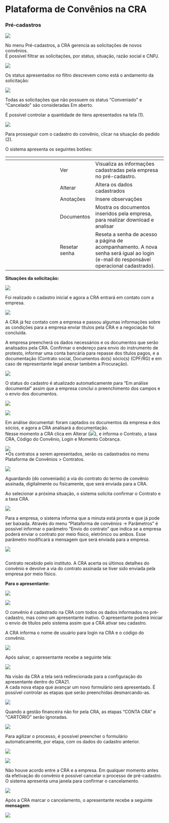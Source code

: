 # Plataforma de Convênios na CRA

### **Pré-cadastros**

![](../../.gitbook/assets/09.png)

No menu Pré-cadastros, a CRA gerencia as solicitações de novos convênios.\
É possível filtrar as solicitações, por status, situação, razão social e CNPJ.

![](../../.gitbook/assets/10.png)

Os status apresentados no filtro descrevem como está o andamento da solicitação:

![](../../.gitbook/assets/11.png)

Todas as solicitações que não possuem os status “Conveniado" e “Cancelado" são consideradas Em aberto.

É possível controlar a quantidade de itens apresentados na tela (1).

![](../../.gitbook/assets/12.png)

Para prosseguir com o cadastro do convênio, clicar na situação do pedido (2).

O sistema apresenta os seguintes botões:

<table data-header-hidden><thead><tr><th width="150"></th><th></th><th></th></tr></thead><tbody><tr><td><img src="../../.gitbook/assets/image (14).png" alt="" data-size="original"></td><td>Ver</td><td>Visualiza as informações cadastradas pela empresa no pré-cadastro.</td></tr><tr><td><img src="../../.gitbook/assets/image (8) (1).png" alt=""></td><td>Alterar</td><td>Altera os dados cadastrados</td></tr><tr><td><img src="../../.gitbook/assets/image (2) (1) (3).png" alt=""></td><td>Anotações</td><td>Insere observações</td></tr><tr><td><img src="../../.gitbook/assets/image (10).png" alt=""></td><td>Documentos</td><td>Mostra os documentos inseridos pela empresa, para realizar download e analisar</td></tr><tr><td><img src="../../.gitbook/assets/image (11).png" alt=""></td><td>Resetar senha</td><td>Reseta a senha de acesso a página de acompanhamento. A nova senha será igual ao login (e-mail do responsável operacional cadastrado).</td></tr></tbody></table>

**Situações da solicitação:**

![](../../.gitbook/assets/13.png)

Foi realizado o cadastro inicial e agora a CRA entrará em contato com a empresa.

![](../../.gitbook/assets/14.png)

A CRA já fez contato com a empresa e passou algumas informações sobre as condições para a empresa enviar títulos pela CRA e a negociação foi concluída.

A empresa preencherá os dados necessários e os documentos que serão analisados pela CRA. Confirmar o endereço para envio do instrumento de protesto, informar uma conta bancária para repasse dos títulos pagos, e a documentação (Contrato social, Documentos do(s) sócio(s) (CPF/RG) e em caso de representante legal anexar também a Procuração).

![](../../.gitbook/assets/cadastro-aprovado.png)

O status do cadastro é atualizado automaticamente para “Em análise documental” assim que a empresa conclui o preenchimento dos campos e o envio dos documentos.

![](../../.gitbook/assets/analise-documental.png)

![](../../.gitbook/assets/botao-em-analise-documental.png)

Em análise documental: foram captados os documentos da empresa e dos sócios, e agora a CRA analisará a documentação.\
Nesse momento a CRA clica em Alterar (![](../../.gitbook/assets/botao-alterar-1.png)), e informa o Contrato, a taxa CRA, Código do Convênio, Login e Momento Cobrança.

![](../../.gitbook/assets/selelcionar-contrato.png)\
\*Os contratos a serem apresentados, serão os cadastrados no menu Plataforma de Convênios > Contratos.

![](../../.gitbook/assets/botao-aguardando-retorno.png)

Aguardando (do conveniado) a via do contrato do termo de convênio assinada, digitalmente ou fisicamente, que será enviada para a CRA.

Ao selecionar a próxima situação, o sistema solicita confirmar o Contrato e a taxa CRA.

![](../../.gitbook/assets/selcione-contrato.png)

Para a empresa, o sistema informa que a minuta está pronta e que já pode ser baixada. Através do menu “Plataforma de convênios -> Parâmetros” é possível informar o parâmetro “Envio do contrato” que indica se a empresa poderá enviar o contrato por meio físico, eletrônico ou ambos. Esse parâmetro modificará a mensagem que será enviada para a empresa.

![](../../.gitbook/assets/minuta-pronta.png)

<figure><img src="../../.gitbook/assets/image (5).png" alt=""><figcaption></figcaption></figure>

Contrato recebido pelo instituto. A CRA acerta os últimos detalhes do convênio e devolve a via do contrato assinada se tiver sido enviada pela empresa por meio físico.

**Para o apresentante:**

![](../../.gitbook/assets/contrato-recebido.png)

![](../../.gitbook/assets/botao-conveniado.png)

O convênio é cadastrado na CRA com todos os dados informados no pré-cadastro, mas como um apresentante inativo. O apresentante poderá iniciar o envio de títulos pelo sistema assim que a CRA ativar seu cadastro.

A CRA informa o nome de usuário para login na CRA e o código do convênio.

![](../../.gitbook/assets/dados-complementares.jpg)

Após salvar, o apresentante recebe a seguinte tela:

![](../../.gitbook/assets/ja-e-conveniado-1.png)

Na visão da CRA a tela será redirecionada para a configuração do apresentante dentro do CRA21.\
A cada nova etapa que avançar um novo formulário será apresentado. É possível controlar as etapas que serão preenchidas desmarcando-as.

![](../../.gitbook/assets/cadastro-por-etapas.jpg)

Quando a gestão financeira não for pela CRA, as etapas “CONTA CRA” e “CARTÓRIO” serão ignoradas.

![](../../.gitbook/assets/conta-cra.jpg)

Para agilizar o processo, é possível preencher o formulário automaticamente, por etapa, com os dados do cadastro anterior.

![](../../.gitbook/assets/preencher-automaticamente.jpg)

![](../../.gitbook/assets/botao-cancelado.png)

Não houve acordo entre a CRA e a empresa. Em qualquer momento antes da efetivação do convênio é possível cancelar o processo de pré-cadastro.\
O sistema apresenta uma janela para confirmar o cancelamento.

![](../../.gitbook/assets/cancelar.png)

Após a CRA marcar o cancelamento, o apresentante recebe a seguinte **mensagem**:

![](../../.gitbook/assets/cancelado.png)
